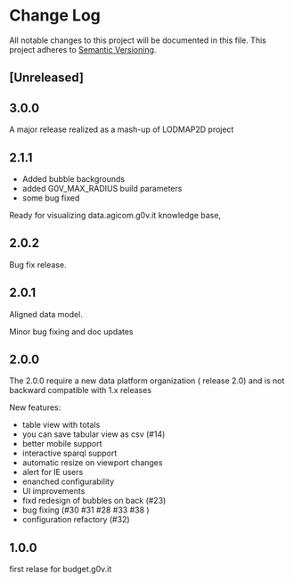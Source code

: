 Change Log
===========
All notable changes to this project will be documented in this file.
This project adheres to [Semantic Versioning](http://semver.org/).

## [Unreleased]

## 3.0.0

A major release realized as a mash-up of LODMAP2D project


##  2.1.1

- Added bubble backgrounds
- added G0V_MAX_RADIUS build parameters
- some bug fixed

Ready for visualizing data.agicom.g0v.it knowledge base,

## 2.0.2

Bug fix release.

## 2.0.1

Aligned data model.

Minor bug fixing and doc updates

## 2.0.0

The 2.0.0 require a new data platform organization ( release 2.0) and is not backward compatible with 1.x releases

New features:

- table view with totals
- you can save  tabular view as csv (#14)
- better mobile support
- interactive sparql support
- automatic resize on viewport changes
- alert for IE users
- enanched configurability
- UI improvements
- fixd redesign of bubbles on back (#23) 
- bug fixing (#30 #31  #28 #33 #38 )
- configuration refactory (#32)


## 1.0.0

first relase for budget.g0v.it